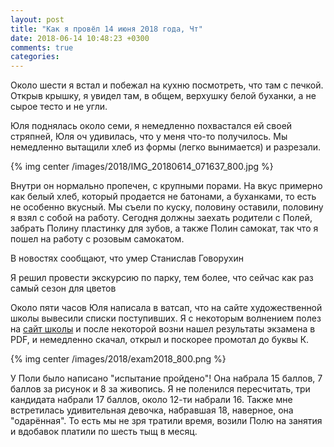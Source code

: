 ```yaml
---
layout: post
title: "Как я провёл 14 июня 2018 года, Чт"
date: 2018-06-14 10:48:23 +0300
comments: true
categories: 
---
```

Около шести я встал и побежал на кухню посмотреть, что там с печкой. Открыв крышку, я увидел там, в общем, верхушку белой буханки, а не сырое тесто и не угли.

Юля поднялась около семи, я немедленно похвастался ей своей стряпней, Юля оч удивилась, что у меня что-то получилось. Мы немедленно вытащили хлеб из формы (легко вынимается) и разрезали. 

{% img center /images/2018/IMG_20180614_071637_800.jpg %}

Внутри он нормально пропечен, с крупными порами. На вкус примерно как белый хлеб, который продается не батонами, а буханками, то есть не особенно вкусный. Мы съели по куску, половину оставили, половину я взял с собой на работу. Сегодня должны заехать родители с Полей, забрать Полину пластинку для зубов, а также Полин самокат, так что я пошел на работу с розовым самокатом.



В новостях сообщают, что умер Станислав Говорухин

Я решил провести экскурсию по парку, тем более, что сейчас как раз самый сезон для цветов


Около пяти часов Юля написала в ватсап, что на сайте художественной школы вывесили списки поступивших. Я с некоторым волнением полез на [сайт школы](http://4paint.ru/) и после некоторой возни нашел результаты экзамена в PDF, и немедленно скачал, открыл и поскорее промотал до буквы К.

{% img center /images/2018/exam2018_800.png %}

У Поли было написано "испытание пройдено"! Она набрала 15 баллов, 7 баллов за рисунок и 8 за живопись. Я не поленился пересчитать, три кандидата набрали 17 баллов, около 12-ти набрали 16. Также мне встретилась удивительная девочка, набравшая 18, наверное, она "одарённая". То есть мы не зря тратили время, возили Полю на занятия и вдобавок платили по шесть тыщ в месяц.



